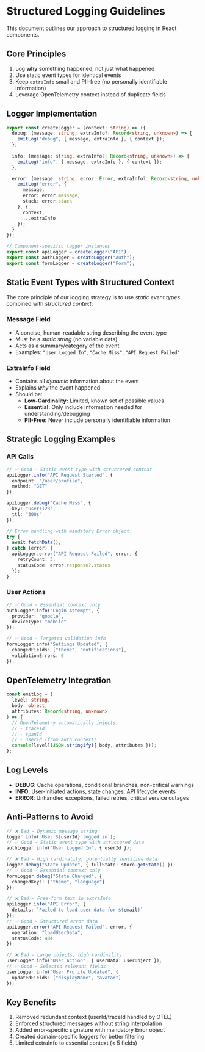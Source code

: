 # Structured Logging Guidelines

This document outlines our approach to structured logging in React components.

## Core Principles

1. Log **why** something happened, not just what happened
2. Use static event types for identical events
3. Keep `extraInfo` small and PII-free (no personally identifiable information)
4. Leverage OpenTelemetry context instead of duplicate fields

## Logger Implementation

```typescript
export const createLogger = (context: string) => ({
  debug: (message: string, extraInfo?: Record<string, unknown>) => {
    emitLog("debug", { message, extraInfo }, { context });
  },
  
  info: (message: string, extraInfo?: Record<string, unknown>) => {
    emitLog("info", { message, extraInfo }, { context });
  },

  error: (message: string, error: Error, extraInfo?: Record<string, unknown>) => {
    emitLog("error", { 
      message,
      error: error.message,
      stack: error.stack 
    }, { 
      context,
      ...extraInfo
    });
  }
});

// Component-specific logger instances
export const apiLogger = createLogger("API");
export const authLogger = createLogger("Auth");
export const formLogger = createLogger("Form");
```

## Static Event Types with Structured Context

The core principle of our logging strategy is to use *static event types* combined with *structured context*:

### Message Field
- A concise, human-readable string describing the event type
- Must be a *static string* (no variable data)
- Acts as a summary/category of the event
- Examples: `"User Logged In"`, `"Cache Miss"`, `"API Request Failed"`

### ExtraInfo Field
- Contains all *dynamic* information about the event
- Explains *why* the event happened
- Should be:
  - **Low-Cardinality:** Limited, known set of possible values
  - **Essential:** Only include information needed for understanding/debugging
  - **PII-Free:** Never include personally identifiable information

## Strategic Logging Examples

### API Calls
```typescript
// ✅ Good - Static event type with structured context
apiLogger.info("API Request Started", {
  endpoint: "/user/profile",
  method: "GET"
});

apiLogger.debug("Cache Miss", { 
  key: "user:123",
  ttl: "300s" 
});

// Error handling with mandatory Error object
try {
  await fetchData();
} catch (error) {
  apiLogger.error("API Request Failed", error, {
    retryCount: 3,
    statusCode: error.response?.status
  });
}
```

### User Actions
```typescript
// ✅ Good - Essential context only
authLogger.info("Login Attempt", {
  provider: "google",
  deviceType: "mobile"
});

// ✅ Good - Targeted validation info
formLogger.info("Settings Updated", {
  changedFields: ["theme", "notifications"],
  validationErrors: 0
});
```

## OpenTelemetry Integration

```typescript
const emitLog = (
  level: string, 
  body: object, 
  attributes: Record<string, unknown>
) => {
  // OpenTelemetry automatically injects:
  // - traceId
  // - spanId
  // - userId (from auth context)
  console[level](JSON.stringify({ body, attributes }));
};
```

## Log Levels

- **DEBUG**: Cache operations, conditional branches, non-critical warnings
- **INFO**: User-initiated actions, state changes, API lifecycle events  
- **ERROR**: Unhandled exceptions, failed retries, critical service outages

## Anti-Patterns to Avoid

```typescript
// ❌ Bad - Dynamic message string
logger.info(`User ${userId} logged in`);
// ✅ Good - Static event type with structured data
authLogger.info("User Logged In", { userId });

// ❌ Bad - High cardinality, potentially sensitive data
logger.debug("State Update", { fullState: store.getState() });
// ✅ Good - Essential context only
formLogger.debug("State Changed", { 
  changedKeys: ["theme", "language"]
});

// ❌ Bad - Free-form text in extraInfo
apiLogger.info("API Error", { 
  details: `Failed to load user data for ${email}` 
});
// ✅ Good - Structured error data
apiLogger.error("API Request Failed", error, {
  operation: "loadUserData",
  statusCode: 404
});

// ❌ Bad - Large objects, high cardinality
userLogger.info("User Action", { userData: userObject });
// ✅ Good - Selected relevant fields
userLogger.info("User Profile Updated", {
  updatedFields: ["displayName", "avatar"]
});
```

## Key Benefits

1. Removed redundant context (userId/traceId handled by OTEL)
2. Enforced structured messages without string interpolation
3. Added error-specific signature with mandatory Error object
4. Created domain-specific loggers for better filtering
5. Limited extraInfo to essential context (< 5 fields)